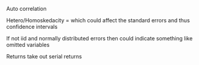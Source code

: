 ---
---

Auto correlation

Hetero/Homoskedacity = which could affect the standard errors and thus confidence intervals

If not iid and normally distributed errors then could indicate something like omitted variables

Returns take out serial returns
